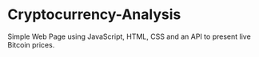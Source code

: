 # Cryptocurrency-Analysis
Simple Web Page using JavaScript, HTML, CSS and an API to present live Bitcoin prices.
